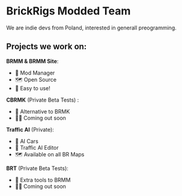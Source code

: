 # BrickRigs Modded Team

We are indie devs from Poland, interested in generall preogramming.

## Projects we work on:

**BRMM & BRMM Site**:
- 🔧 Mod Manager
- 🗺 Open Source
- 👀 Easy to use!

**CBRMK** (Private Beta Tests) :
- 🔧 Alternative to BRMK
- 🐱‍👤 Coming out soon

**Traffic AI** (Private):
- 🚗 AI Cars
- 🔧 Traffic AI Editor
- 🗺 Available on all BR Maps

**BRT** (Private Beta Tests):
- 🚗 Extra tools to BRMM
- 🐱‍👤 Coming out soon

